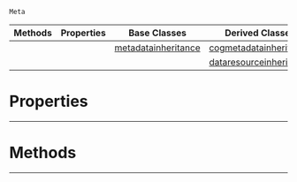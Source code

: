  `Meta`

|Methods|Properties|Base Classes|Derived Classes|
|---|---|---|---|
| | |[metadatainheritance](metadatainheritance.md)|[cogmetadatainheritance](cogmetadatainheritance.md)|
| | | |[dataresourceinheritance](dataresourceinheritance.md)|


 #  Properties


---  
 #  Methods


---  
 

 